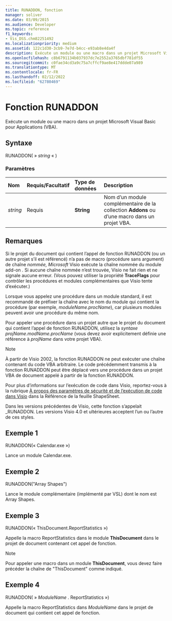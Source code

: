 ```yaml
---
title: RUNADDON, fonction
manager: soliver
ms.date: 03/09/2015
ms.audience: Developer
ms.topic: reference
f1_keywords:
- Vis_DSS.chm82251492
ms.localizationpriority: medium
ms.assetid: 122c1d30-3cb9-7e7d-b4cc-e93ab8e4da4f
description: Exécute un module ou une macro dans un projet Microsoft Visual Basic pour Applications (VBA).
ms.openlocfilehash: c8b6791134b037937dc7e2552a3765dbf781df55
ms.sourcegitcommit: c0fae34cd3a9c75a7cffcf9ae8e417ddde07a989
ms.translationtype: MT
ms.contentlocale: fr-FR
ms.lasthandoff: 02/12/2022
ms.locfileid: "62780469"
---
```

# <a name="runaddon-function"></a>Fonction RUNADDON

Exécute un module ou une macro dans un projet Microsoft Visual Basic pour Applications (VBA). 
  
## <a name="syntax"></a>Syntaxe

RUNADDON( » *string*  « ) 
  
### <a name="parameters"></a>Paramètres

|**Nom**|**Requis/Facultatif**|**Type de données**|**Description**|
|:-----|:-----|:-----|:-----|
| _string_ <br/> |Requis  <br/> |**String** <br/> | Nom d’un module complémentaire de la collection **Addons** ou d’une macro dans un projet VBA. |
   
## <a name="remarks"></a>Remarques

Si le projet du document qui contient l’appel de fonction RUNADDON (ou un autre projet s’il est référencé) n’a pas de macro (procédure sans argument) de chaîne _nommée, Microsoft_ Visio exécute la chaîne nommée du module add-on _._ Si aucune chaîne nommée n’est trouvée, Visio ne fait rien et ne signale aucune erreur. (Vous pouvez utiliser la propriété **TraceFlags** pour contrôler les procédures et modules complémentaires que Visio tente d’exécuter.) 
  
Lorsque vous appelez une procédure dans un module standard, il est recommandé de préfixer la chaîne avec le nom du module qui contient la procédure (par exemple,  *moduleName.procName*), car plusieurs modules peuvent avoir une procédure du même nom. 
  
Pour appeler une procédure dans un projet autre que le projet du document qui contient l’appel de fonction RUNADDON, utilisez la  *syntaxe projName.modName.procName*  (vous devez avoir explicitement définie une référence à  *projName*  dans votre projet VBA). 
  
> [!NOTE]
>  À partir de Visio 2002, la fonction RUNADDON ne peut exécuter une chaîne contenant du code VBA arbitraire. Le code précédemment transmis à la fonction RUNADDON peut être déplacé vers une procédure dans un projet VBA de document appelé à partir de la fonction RUNADDON. 
  
Pour plus d’informations sur l’exécution de code dans Visio, reportez-vous à la rubrique [À propos des paramètres de sécurité et de l’exécution de code dans Visio](about-security-settings-and-running-code-in-visio-shapesheet.md) dans la Référence de la feuille ShapeSheet. 
  
Dans les versions précédentes de Visio, cette fonction s’appelait _RUNADDON. Les versions Visio 4.0 et ultérieures acceptent l’un ou l’autre de ces styles. 
  
## <a name="example-1"></a>Exemple 1

RUNADDON(« Calendar.exe »)
  
Lance un module Calendar.exe.
  
## <a name="example-2"></a>Exemple 2

RUNADDON("Array Shapes")
  
Lance le module complémentaire (implémenté par VSL) dont le nom est Array Shapes.
  
## <a name="example-3"></a>Exemple 3

RUNADDON(« ThisDocument.ReportStatistics »)
  
Appelle la macro ReportStatistics dans le module **ThisDocument** dans le projet de document contenant cet appel de fonction. 
  
> [!NOTE]
>  Pour appeler une macro dans un module **ThisDocument**, vous devez faire précéder la chaîne de "ThisDocument" comme indiqué. 
  
## <a name="example-4"></a>Exemple 4

RUNADDON( » *ModuleName*  . ReportStatistics ») 
  
Appelle la macro ReportStatistics dans  *ModuleName*  dans le projet de document qui contient cet appel de fonction. 
  

